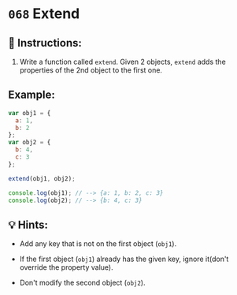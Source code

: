 # `068` Extend

## 📝 Instructions:

1. Write a function called `extend`. Given 2 objects, `extend` adds the properties of the 2nd object to the first one.

## Example:

```Javascript
var obj1 = {
  a: 1,
  b: 2
};
var obj2 = {
  b: 4,
  c: 3
};

extend(obj1, obj2);

console.log(obj1); // --> {a: 1, b: 2, c: 3}
console.log(obj2); // --> {b: 4, c: 3}
```

## 💡 Hints:

+ Add any key that is not on the first object (`obj1`).

+ If the first object (`obj1`) already has the given key, ignore it(don't override the property value). 

+ Don't modify the second object (`obj2`).